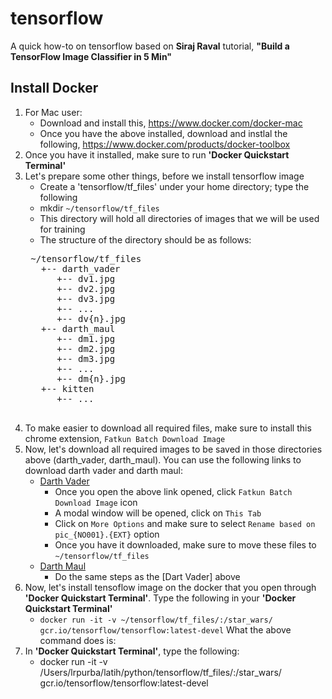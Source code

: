 # tensorflow

A quick how-to on tensorflow based on **Siraj Raval** tutorial, **"Build a TensorFlow Image Classifier in 5 Min"**

## Install Docker
1. For Mac user:
    * Download and install this, https://www.docker.com/docker-mac
    * Once you have the above installed, download and instlal the following, https://www.docker.com/products/docker-toolbox
2. Once you have it installed, make sure to run **'Docker Quickstart Terminal'**
3. Let's prepare some other things, before we install tensorflow image
    * Create a 'tensorflow/tf_files' under your home directory; type the following
    * mkdir `~/tensorflow/tf_files`
    * This directory will hold all directories of images that we will be used for training
    * The structure of the directory should be as follows:
    <pre>
    ~/tensorflow/tf_files
      +-- darth_vader
         +-- dv1.jpg
         +-- dv2.jpg
         +-- dv3.jpg
         +-- ...
         +-- dv{n}.jpg
      +-- darth_maul
         +-- dm1.jpg
         +-- dm2.jpg
         +-- dm3.jpg
         +-- ...
         +-- dm{n}.jpg
      +-- kitten
         +-- ...
     </pre>
4. To make easier to download all required files, make sure to install this chrome extension, `Fatkun Batch Download Image`
5. Now, let's download all required images to be saved in those directories above (darth_vader, darth_maul). You can use the following links to download darth vader and darth maul:
    * [Darth Vader](https://www.google.com/search?q=darth+vader&source=lnms&tbm=isch&sa=X&ved=0ahUKEwi9g8GVqcbVAhUK8GMKHUc9DlwQ_AUICigB&biw=1276&bih=703)
        * Once you open the above link opened, click `Fatkun Batch Download Image` icon
        * A modal window will be opened, click on `This Tab`
        * Click on `More Options` and make sure to select `Rename based on pic_{NO001}.{EXT}` option
        * Once you have it downloaded, make sure to move these files to `~/tensorflow/tf_files`
    * [Darth Maul](https://www.google.com/search?biw=1276&bih=703&tbm=isch&sa=1&q=darth+maul&oq=darth+maul&gs_l=psy-ab.3..0l4.159357.159830.0.160359.4.4.0.0.0.0.166.351.2j1.3.0....0...1.1.64.psy-ab..1.3.351.816QVobFZ9w)
        * Do the same steps as the [Dart Vader] above
6. Now, let's install tensoflow image on the docker that you open through **'Docker Quickstart Terminal'**. Type the following in your **'Docker Quickstart Terminal'**
    * `docker run -it -v ~/tensorflow/tf_files/:/star_wars/ gcr.io/tensorflow/tensorflow:latest-devel`
What the above command does is:
7. In **'Docker Quickstart Terminal'**, type the following:
    * docker run -it -v /Users/lrpurba/latih/python/tensorflow/tf_files/:/star_wars/ gcr.io/tensorflow/tensorflow:latest-devel
